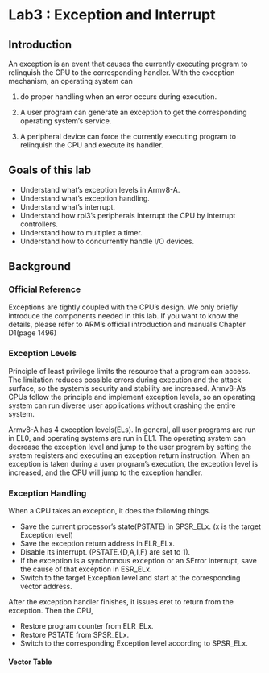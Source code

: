 # Lab3 : Exception and Interrupt

## Introduction

An exception is an event that causes the currently executing program to relinquish the CPU to the corresponding handler. With the exception mechanism, an operating system can

1. do proper handling when an error occurs during execution.

2. A user program can generate an exception to get the corresponding operating system’s service.

3. A peripheral device can force the currently executing program to relinquish the CPU and execute its handler.

## Goals of this lab

- Understand what’s exception levels in Armv8-A.
- Understand what’s exception handling.
- Understand what’s interrupt.
- Understand how rpi3’s peripherals interrupt the CPU by interrupt controllers.
- Understand how to multiplex a timer.
- Understand how to concurrently handle I/O devices.

## Background

### Official Reference

Exceptions are tightly coupled with the CPU’s design. We only briefly introduce the components needed in this lab. If you want to know the details, please refer to ARM’s official introduction and manual’s Chapter D1(page 1496)

### Exception Levels

Principle of least privilege limits the resource that a program can access. The limitation reduces possible errors during execution and the attack surface, so the system’s security and stability are increased. Armv8-A’s CPUs follow the principle and implement exception levels, so an operating system can run diverse user applications without crashing the entire system.



Armv8-A has 4 exception levels(ELs). In general, all user programs are run in EL0, and operating systems are run in EL1. The operating system can decrease the exception level and jump to the user program by setting the system registers and executing an exception return instruction. When an exception is taken during a user program’s execution, the exception level is increased, and the CPU will jump to the exception handler.

### Exception Handling

When a CPU takes an exception, it does the following things.

- Save the current processor’s state(PSTATE) in SPSR_ELx. (x is the target Exception level)
- Save the exception return address in ELR_ELx.
- Disable its interrupt. (PSTATE.{D,A,I,F} are set to 1).
- If the exception is a synchronous exception or an SError interrupt, save the cause of that exception in ESR_ELx.
- Switch to the target Exception level and start at the corresponding vector address.

After the exception handler finishes, it issues eret to return from the exception. Then the CPU,

- Restore program counter from ELR_ELx.
- Restore PSTATE from SPSR_ELx.
- Switch to the corresponding Exception level according to SPSR_ELx.

#### Vector Table






